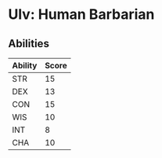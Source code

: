 # Ulv: Human Barbarian

## Abilities

| Ability | Score |
|---------|-------|
| STR     | 15    |
| DEX     | 13    |
| CON     | 15    |
| WIS     | 10    |
| INT     | 8     |
| CHA     | 10    |